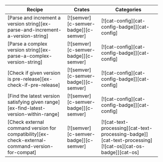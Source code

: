 | Recipe | Crates | Categories |
|--------|--------|------------|
| [Parse and increment a version string][ex-parse-and-increment-a-version-string] | [![semver][c-semver-badge]][c-semver] | [![cat-config][cat-config-badge]][cat-config] |
| [Parse a complex version string][ex-parse-a-complex-version-string] | [![semver][c-semver-badge]][c-semver] | [![cat-config][cat-config-badge]][cat-config] |
| [Check if given version is pre-release][ex-check-if-pre-release] | [![semver][c-semver-badge]][c-semver] | [![cat-config][cat-config-badge]][cat-config] |
| [Find the latest version satisfying given range][ex-find-latest-version-within-range] | [![semver][c-semver-badge]][c-semver] | [![cat-config][cat-config-badge]][cat-config] |
| [Check external command version for compatibility][ex-check-external-command-version-for-compat] | [![semver][c-semver-badge]][c-semver] | [![cat-text-processing][cat-text-processing-badge]][cat-text-processing]  [![cat-os][cat-os-badge]][cat-os] |
